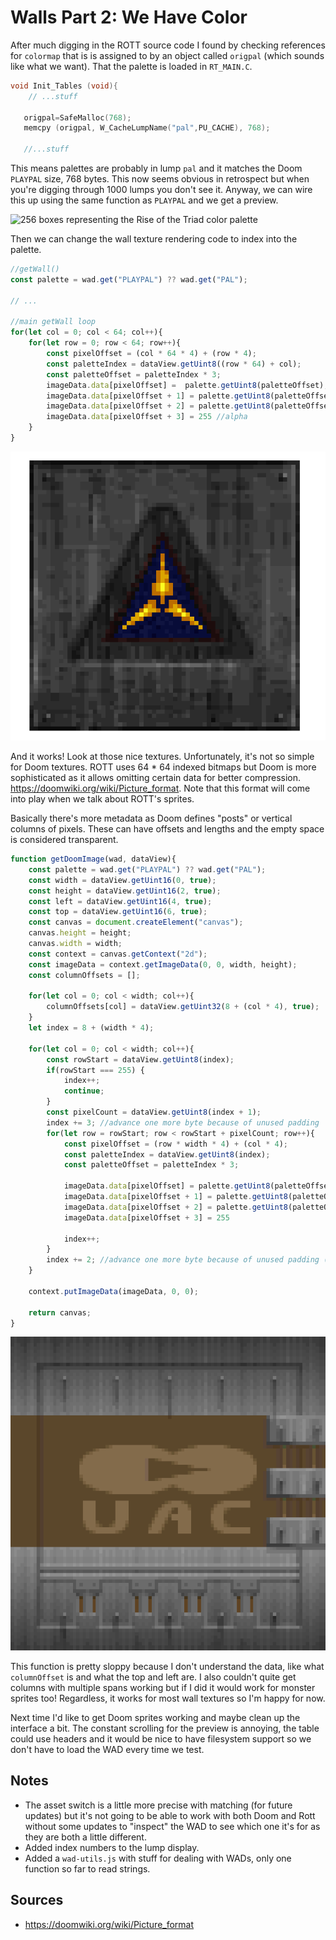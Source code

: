 Walls Part 2: We Have Color
===========================

After much digging in the ROTT source code I found by checking references for `colormap` that is is assigned to by an object called `origpal` (which sounds like what we want). That the palette is loaded in `RT_MAIN.C`.

```C
void Init_Tables (void){
	// ...stuff

   origpal=SafeMalloc(768);
   memcpy (origpal, W_CacheLumpName("pal",PU_CACHE), 768);

   //...stuff
```

This means palettes are probably in lump `pal` and it matches the Doom `PLAYPAL` size, 768 bytes.  This now seems obvious in retrospect but when you're digging through 1000 lumps you don't see it.  Anyway, we can wire this up using the same function as `PLAYPAL` and we get a preview.  

![256 boxes representing the Rise of the Triad color palette](images/chapter4/rott-palette.png)


Then we can change the wall texture rendering code to index into the palette.

```js
//getWall()
const palette = wad.get("PLAYPAL") ?? wad.get("PAL");

// ...

//main getWall loop
for(let col = 0; col < 64; col++){
	for(let row = 0; row < 64; row++){
		const pixelOffset = (col * 64 * 4) + (row * 4);
		const paletteIndex = dataView.getUint8((row * 64) + col);
		const paletteOffset = paletteIndex * 3;
		imageData.data[pixelOffset] =  palette.getUint8(paletteOffset); //red
		imageData.data[pixelOffset + 1] = palette.getUint8(paletteOffset + 1); //green
		imageData.data[pixelOffset + 2] = palette.getUint8(paletteOffset + 2); //blue
		imageData.data[pixelOffset + 3] = 255 //alpha
	}
}
```

![A wall texture that shows a blue and red triad symbol](images/chapter4/rott-wall.png)

And it works!  Look at those nice textures.  Unfortunately, it's not so simple for Doom textures.  ROTT uses 64 * 64 indexed bitmaps but Doom is more sophisticated as it allows omitting certain data for better compression. https://doomwiki.org/wiki/Picture_format. Note that this format will come into play when we talk about ROTT's sprites.

Basically there's more metadata as Doom defines "posts" or vertical columns of pixels.  These can have offsets and lengths and the empty space is considered transparent.

```js
function getDoomImage(wad, dataView){
	const palette = wad.get("PLAYPAL") ?? wad.get("PAL");
	const width = dataView.getUint16(0, true);
	const height = dataView.getUint16(2, true);
	const left = dataView.getUint16(4, true);
	const top = dataView.getUint16(6, true);
	const canvas = document.createElement("canvas");
	canvas.height = height;
	canvas.width = width;
	const context = canvas.getContext("2d");
	const imageData = context.getImageData(0, 0, width, height);
	const columnOffsets = [];

	for(let col = 0; col < width; col++){
		columnOffsets[col] = dataView.getUint32(8 + (col * 4), true);
	}
	let index = 8 + (width * 4);

	for(let col = 0; col < width; col++){
		const rowStart = dataView.getUint8(index);
		if(rowStart === 255) {
			index++;
			continue;
		}
		const pixelCount = dataView.getUint8(index + 1);
		index += 3; //advance one more byte because of unused padding
		for(let row = rowStart; row < rowStart + pixelCount; row++){
			const pixelOffset = (row * width * 4) + (col * 4);
			const paletteIndex = dataView.getUint8(index);
			const paletteOffset = paletteIndex * 3;

			imageData.data[pixelOffset] = palette.getUint8(paletteOffset); //red
			imageData.data[pixelOffset + 1] = palette.getUint8(paletteOffset + 1); //green
			imageData.data[pixelOffset + 2] = palette.getUint8(paletteOffset + 2); //blue
			imageData.data[pixelOffset + 3] = 255

			index++;
		}
		index += 2; //advance one more byte because of unused padding (and some 255 value that ends the col)
	}

	context.putImageData(imageData, 0, 0);

	return canvas;
}
```

![A texture the shows a metal UAC door from Doom](images/chapter4/doom-door.png)

This function is pretty sloppy because I don't understand the data, like what `columnOffset` is and what the top and left are.  I also couldn't quite get columns with multiple spans working but if I did it would work for monster sprites too!  Regardless, it works for most wall textures so I'm happy for now.

Next time I'd like to get Doom sprites working and maybe clean up the interface a bit.  The constant scrolling for the preview is annoying, the table could use headers and it would be nice to have filesystem support so we don't have to load the WAD every time we test.

Notes
-----

- The asset switch is a little more precise with matching (for future updates) but it's not going to be able to work with both Doom and Rott without some updates to "inspect" the WAD to see which one it's for as they are both a little different.
- Added index numbers to the lump display.
- Added a `wad-utils.js` with stuff for dealing with WADs, only one function so far to read strings.

Sources
-------
- https://doomwiki.org/wiki/Picture_format
